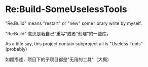 # Re:Build-SomeUselessTools

"Re:Build" means "restart" or "new" some library write by myself. 

"Re:Build" 意思是我自己“重写”或者“创建”的一些库。

 As a title say, this project contain subproject all is "Useless Tools" (probably)

 如题描述，项目下的子项目都是"无用的工具"（大概）

